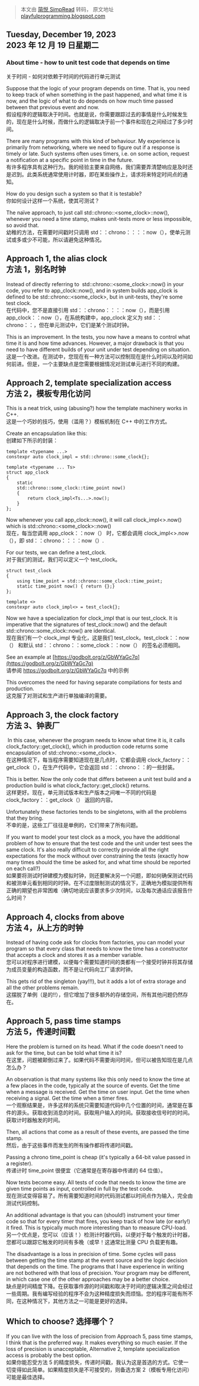 > 本文由 [简悦 SimpRead](http://ksria.com/simpread/) 转码， 原文地址 [playfulprogramming.blogspot.com](https://playfulprogramming.blogspot.com/2023/12/about-time.html)

Tuesday, December 19, 2023  
2023 年 12 月 19 日星期二
------------------------------------------------

  

### About time - how to unit test code that depends on time  
关于时间 - 如何对依赖于时间的代码进行单元测试

Suppose that the logic of your program depends on time. That is, you need to keep track of when something in the past happened, and what time it is now, and the logic of what to do depends on how much time passed between that previous event and now.  
假设程序的逻辑取决于时间。也就是说，你需要跟踪过去的事情是什么时候发生的，现在是什么时候，而做什么的逻辑取决于前一个事件和现在之间经过了多少时间。

There are many programs with this kind of behaviour. My experience is primarily from networking, where we need to figure out if a response is timely or late. Such systems often uses timers, i.e. on some action, request a notification at a specific point in time in the future.  
有许多程序具有这种行为。我的经验主要来自网络，我们需要弄清楚响应是及时还是迟到。此类系统通常使用计时器，即在某些操作上，请求将来特定时间点的通知。

How do you design such a system so that it is testable?  
你如何设计这样一个系统，使其可测试？

The naïve approach, to just call std::chrono::<some_clock>::now(), whenever you need a time stamp, makes unit-tests more or less impossible, so avoid that.  
幼稚的方法，在需要时间戳时只调用 std：：chrono：：：：now（），使单元测试或多或少不可能，所以请避免这种情况。  

Approach 1, the alias clock  
方法 1，别名时钟
---------------------------------------

Instead of directly referring to  std::chrono::<some_clock>::now() in your code, you refer to app_clock::now(), and in system builds app_clock is defined to be std::chrono::<some_clock>, but in unit-tests, they're some test clock.  
在代码中，您不是直接引用 std：：chrono：：：：now（），而是引用 app_clock：：now（），在系统构建中，app_clock 定义为 std：：chrono：：，但在单元测试中，它们是某个测试时钟。

This is an improvement. In the tests, you now have a means to control what time it is and how time advances. However, a major drawback is that you need to have different builds of your unit under test depending on situation.  
这是一个改进。在测试中，您现在有一种方法可以控制现在是什么时间以及时间如何前进。但是，一个主要缺点是您需要根据情况对测试单元进行不同的构建。

Approach 2, template specialization access  
方法 2，模板专用化访问
---------------------------------------------------------

This is a neat trick, using (abusing?) how the template machinery works in C++.  
这是一个巧妙的技巧，使用（滥用？）模板机制在 C++ 中的工作方式。

Create an encapsulation like this:  
创建如下所示的封装：

```
template <typename ...>
constexpr auto clock_impl = std::chrono::some_clock{};

template <typename ... Ts>
struct app_clock
{
    static
    std::chrono::some_clock::time_point now()
    {
        return clock_impl<Ts...>.now();
    }
};
```

Now whenever you call app_clock::now(), it will call clock_impl<>.now() which is std::chrono::<some_clock>::now()  
现在，每当您调用 app_clock：：now（） 时，它都会调用 clock_impl<>.now（），即 std：：chrono：：：：now（）.

For our tests, we can define a test_clock.  
对于我们的测试，我们可以定义一个 test_clock。

```
struct test_clock
{
    using time_point = std::chrono::some_clock::time_point;
    static time_point now() { return {};}
};

template <>
constexpr auto clock_impl<> = test_clock{};
```

  

Now we have a specialization for clock_impl that is our test_clock. It is imperative that the signatures of test_clock::now() and the default std::chrono::some_clock::now() are identical.  
现在我们有一个 clock_impl 专业化，这是我们 test_clock。test_clock：：now（） 和默认 std：：chrono：：some_clock：：now（） 的签名必须相同。

See an example at [https://godbolt.org/z/GbWYaGc7q](https://godbolt.org/z/GbWYaGc7q)  
请参阅 https://godbolt.org/z/GbWYaGc7q 中的示例  

This overcomes the need for having separate compilations for tests and production.  
这克服了对测试和生产进行单独编译的需要。  

Approach 3, the clock factory  
方法 3、钟表厂
----------------------------------------

 In this case, whenever the program needs to know what time it is, it calls clock_factory::get_clock(), which in production code returns some encapsulation of std::chrono::<some_clock>.  
在这种情况下，每当程序需要知道现在是几点时，它都会调用 clock_factory：：get_clock（），在生产代码中，它会返回 std：：chrono：：的一些封装。

This is better. Now the only code that differs between a unit test build and a production build is what clock_factory::get_clock() returns.  
这样更好。现在，单元测试版本和生产版本之间唯一不同的代码是 clock_factory：：get_clock（） 返回的内容。

Unfortunately these factories tends to be singletons, with all the problems that they bring.  
不幸的是，这些工厂往往是单例的，它们带来了所有问题。

If you want to model your test clock as a mock, you have the additional problem of how to ensure that the test code and the unit under test sees the same clock. It's also really difficult to correctly provide all the right expectations for the mock without over constraining the tests (exactly how many times should the time be asked for, and what time should be reported on each call?)  
如果要将测试时钟建模为模拟时钟，则还要解决另一个问题，即如何确保测试代码和被测单元看到相同的时钟。在不过度限制测试的情况下，正确地为模拟提供所有正确的期望也非常困难（确切地说应该要求多少次时间，以及每次通话应该报告什么时间？  

Approach 4, clocks from above  
方法 4，从上方的时钟
-------------------------------------------

Instead of having code ask for clocks from factories, you can model your program so that every class that needs to know the time has a constructor that accepts a clock and stores it as a member variable.  
您可以对程序进行建模，以便每个需要知道时间的类都有一个接受时钟并将其存储为成员变量的构造函数，而不是让代码向工厂请求时钟。

This gets rid of the singleton (yay!!!), but it adds a lot of extra storage and all the other problems remain.  
这摆脱了单例（是的!!），但它增加了很多额外的存储空间，所有其他问题仍然存在。  

Approach 5, pass time stamps  
方法 5，传递时间戳
-----------------------------------------

Here the problem is turned on its head. What if the code doesn't need to ask for the time, but can be told what time it is?  
在这里，问题被颠倒过来了。如果代码不需要询问时间，但可以被告知现在是几点怎么办？

An observation is that many systems like this only need to know the time at a few places in the code, typically at the source of events. Get the time when a message is received. Get the time on user input. Get the time when receiving a signal. Get the time when a timer fires.  
一个观察结果是，许多这样的系统只需要知道代码中几个位置的时间，通常是在事件的源头。获取收到消息的时间。获取用户输入的时间。获取接收信号时的时间。获取计时器触发的时间。

Then, all actions that come as a result of these events, are passed the time stamp.  
然后，由于这些事件而发生的所有操作都将传递时间戳。

Passing a chrono time_point is cheap (it's typically a 64-bit value passed in a register).  
传递计时 time_point 很便宜（它通常是在寄存器中传递的 64 位值）。

Now tests become easy. All tests of code that needs to know the time are given time points as input, controlled in full by the test code.  
现在测试变得容易了。所有需要知道时间的代码测试都以时间点作为输入，完全由测试代码控制。

An additional advantage is that you can (should!) instrument your timer code so that for every timer that fires, you keep track of how late (or early!) it fired. This is typically much more interesting than to measure CPU-load.  
另一个优点是，您可以（应该！）检测计时器代码，以便对于每个触发的计时器，您都可以跟踪它触发的时间有多晚（或早！这通常比测量 CPU 负载更有趣。

The disadvantage is a loss in precision of time. Some cycles will pass between getting the time stamp at the event source and the logic decision that depends on the time. The programs that I have experience in writing are not bothered with that loss of precision. Your program may be different, in which case one of the other approaches may be a better choice.  
缺点是时间精度下降。在获取事件源的时间戳和取决于时间的逻辑决策之间会经过一些周期。我有编写经验的程序不会为这种精度损失而烦恼。您的程序可能有所不同，在这种情况下，其他方法之一可能是更好的选择。

Which to choose? 选择哪个？
----------------------

If you can live with the loss of precision from Approach 5, pass time stamps, I think that is the preferred way. It makes everything so much easier. If the loss of precision is unacceptable, Alternative 2, template specialization access is probably the best option.  
如果你能忍受方法 5 的精度损失，传递时间戳，我认为这是首选的方式。它使一切变得如此简单。如果精度损失是不可接受的，则备选方案 2（模板专用化访问）可能是最佳选择。